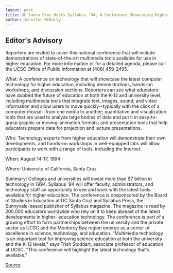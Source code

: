 ```yaml
---
layout: post
title: UC Santa Cruz Hosts Syllabus '94, A Conference Showcasing Higher-education Technology
author: Jennifer McNulty
---
```


## Editor's Advisory

Reporters are invited to cover this national conference that will  include demonstrations of state-of-the-art multimedia tools  available for use in higher education. For more information or for a  detailed agenda, please call the UCSC Office of Public Information  at (408) 459-2495.

What: A conference on technology that will showcase the latest  computer technology for higher education, including demonstrations,  hands-on workshops, and discussion sections. Reporters can see  what educators have dubbed the future of education at both the K-12  and university level, including multimedia tools that integrate text,  images, sound, and video information and allow users to move  quickly--typically with the click of a computer mouse--from one  media to another; quantitative and visualization tools that are used  to analyze large bodies of data and put it in easy-to-grasp graphic or  moving-animation formats; and presentation tools that help  educators prepare data for projection and lecture presentations.

Who: Technology experts from higher education will  demonstrate their own developments, and hands-on workshops in  well-equipped labs will allow participants to work with a range of  tools, including the Internet.

When: August 14-17, 1994

Where: University of California, Santa Cruz

Summary: Colleges and universities will invest more than $7  billion in technology in 1994. Syllabus '94 will offer faculty,  administrators, and technology staff an opportunity to see and work  with the latest tools available for higher education. The conference  is cosponsored by the Board of Studies in Education at UC Santa Cruz  and Syllabus Press, the Sunnyvale-based publisher of Syllabus  magazine. The magazine is read by 200,000 educators worldwide  who rely on it to keep abreast of the latest developments in higher- education technology. The conference is part of a growing effort to  form partnerships between the university and the private sector as  UCSC and the Monterey Bay region emerge as a center of excellence  in science, technology, and education. "Multimedia technology is an  important tool for improving science education at both the  university and the K-12 levels," says Trish Stoddart, associate  professor of education at UCSC. "This conference will highlight the  latest technology that's available."

[Source](http://www1.ucsc.edu/news_events/press_releases/archive/94-95/07-94/072794-UCSC_hosts_Syllabus.html "Permalink to 072794-UCSC_hosts_Syllabus")
